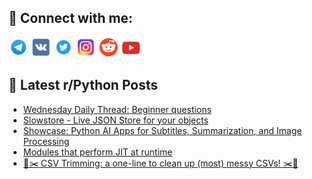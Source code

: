 ## 🔎 Connect with me:
[<img src="https://github.com/bullbesh/bullbesh/blob/main/images/Telegram.png" width="32" height="32" />](https://t.me/bullbesh)
[<img src="https://github.com/bullbesh/bullbesh/blob/main/images/VK.png" width="32" height="32" />](https://vk.com/bullbesh)
[<img src="https://github.com/bullbesh/bullbesh/blob/main/images/Twitter.png" width="32" height="32" />](https://twitter.com/bullbesh1)
[<img src="https://github.com/bullbesh/bullbesh/blob/main/images/Instagram.png" width="32" height="32" />](https://www.instagram.com/bullbesh)
[<img src="https://github.com/bullbesh/bullbesh/blob/main/images/Reddit.png" width="32" height="32" />](https://www.reddit.com/user/bullbesh)
[<img src="https://github.com/bullbesh/bullbesh/blob/main/images/YouTube.png" width="32" height="32" />](https://www.youtube.com/channel/UCtfjRs6uzgq5mfm8S06WTcg)

## 📕 Latest r/Python Posts
<!-- BLOG-POST-LIST:START -->
- [Wednesday Daily Thread: Beginner questions](https://www.reddit.com/r/Python/comments/1f2w8b8/wednesday_daily_thread_beginner_questions/)
- [Slowstore - Live JSON Store for your objects](https://www.reddit.com/r/Python/comments/1f2lf7n/slowstore_live_json_store_for_your_objects/)
- [Showcase: Python AI Apps for Subtitles, Summarization, and Image Processing](https://www.reddit.com/r/Python/comments/1f2d7u9/showcase_python_ai_apps_for_subtitles/)
- [Modules that perform JIT at runtime](https://www.reddit.com/r/Python/comments/1f2csus/modules_that_perform_jit_at_runtime/)
- [🐍✂️ CSV Trimming: a one-line to clean up &lpar;most&rpar; messy CSVs! ✂️🐍](https://www.reddit.com/r/Python/comments/1f2bwx5/csv_trimming_a_oneline_to_clean_up_most_messy_csvs/)
<!-- BLOG-POST-LIST:END -->
